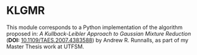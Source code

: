 # KLGMR
This module corresponds to a Python implementation of the algorithm proposed in: _A Kullback-Leibler Approach to Gaussian Mixture Reduction_  (__DOI:__ [10.1109/TAES.2007.4383588](https://doi.org/10.1109/TAES.2007.4383588)) by Andrew R. Runnalls, as part of my Master Thesis work at UTFSM. 
